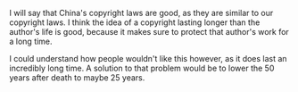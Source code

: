 
<p>I will  say that China's copyright laws are good, as they are similar to our copyright laws. I think the idea of a copyright lasting longer than the author's life is good, because it makes sure to protect that author's work for a long time.</p>
<p>I could understand how people wouldn't like this however, as it does last an incredibly long time. A solution to that problem would be to lower the 50 years after death to maybe 25 years.<p>

